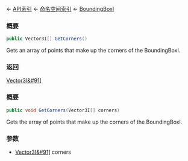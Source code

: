 ← [API索引](Api-Index) ← [命名空间索引](Namespace-Index) ← [BoundingBoxI](VRageMath.BoundingBoxI)

### 概要

```csharp
public Vector3I[] GetCorners()
```

Gets an array of points that make up the corners of the BoundingBoxI.

### 返回

[Vector3I&#91&#93;](VRageMath.Vector3I&#91&#93;)

### 概要

```csharp
public void GetCorners(Vector3I[] corners)
```

Gets the array of points that make up the corners of the BoundingBoxI.

### 参数

* [Vector3I&#91&#93;](VRageMath.Vector3I&#91&#93;) corners
